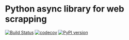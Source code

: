 # Python async library for web scrapping

[![Build Status](https://travis-ci.org/eugen1j/aioscrapy.svg?branch=master)](https://travis-ci.org/eugen1j/aioscrapy)  [![codecov](https://codecov.io/gh/eugen1j/aioscrapy/branch/master/graph/badge.svg)](https://codecov.io/gh/eugen1j/aioscrapy) [![PyPI version](https://badge.fury.io/py/aioscrapy.svg)](https://badge.fury.io/py/aioscrapy)

